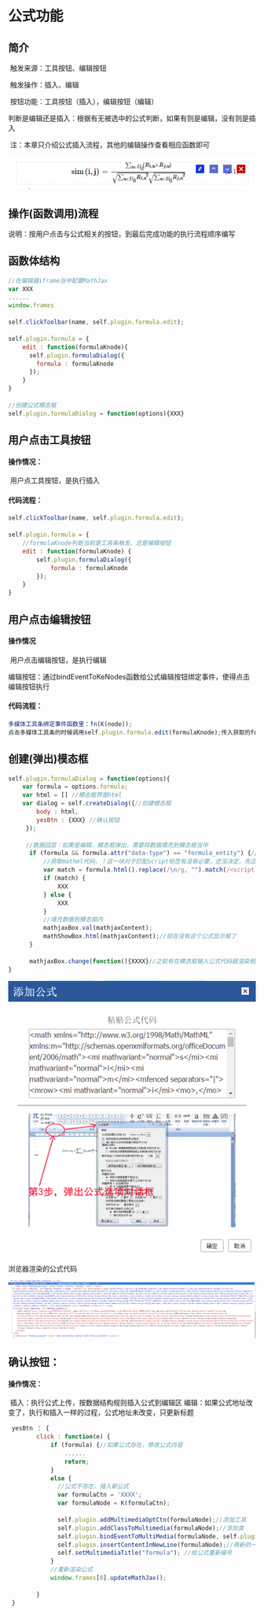 

# 公式功能

## 简介

​	触发来源：工具按钮、编辑按钮

​	触发操作：插入、编辑

​	按钮功能：工具按钮（插入），编辑按钮（编辑）

​	判断是编辑还是插入：根据有无被选中的公式判断，如果有则是编辑，没有则是插入

​	注：本章只介绍公式插入流程，其他的编辑操作查看相应函数即可

![formulaeditor](assets/formulaeditor.png)

## 操作(函数调用)流程

说明：按用户点击与公式相关的按钮，到最后完成功能的执行流程顺序编写

## 函数体结构

```javascript
//在编辑器iframe当中配置MathJax
var XXX
......
window.frames
    
self.clickToolbar(name, self.plugin.formula.edit);
	
self.plugin.formula = {
    edit : function(formulaKnode){
      self.plugin.formulaDialog({
        formula : formulaKnode
      });
    }  
}

//创建公式模态框
self.plugin.formulaDialog = function(options){XXX}
```

## 用户点击工具按钮

#### 操作情况：

​	用户点工具按钮，是执行插入

#### 代码流程：

```javascript
self.clickToolbar(name, self.plugin.formula.edit);
         
self.plugin.formula = {
  	//formulaKnode判断当前是工具条触发、还是编辑按钮
  	edit : function(formulaKnode) {
      	self.plugin.formulaDialog({
        	formula : formulaKnode
      	});
    }
}
```
## 用户点击编辑按钮

#### 操作情况

​	用户点击编辑按钮，是执行编辑

​	编辑按钮：通过bindEventToKeNodes函数给公式编辑按钮绑定事件，使得点击编辑按钮执行

#### 代码流程：

```javascript
多媒体工具条绑定事件函数里：fn(K(node));
点击多媒体工具条的时候调用self.plugin.formula.edit(formulaKnode);传入获取的formulaKnode
```
## 创建(弹出)模态框

```javascript
self.plugin.formulaDialog = function(options){
    var formula = options.formula;
    var html = [] //模态框界面html
    var dialog = self.createDialog({//创建模态框
        body : html,
        yesBtn : {XXX} //确认按钮
     });
  
   	 //数据回显：如果是编辑，模态框弹出，需要将数据填充到模态框当中
      if (formula && formula.attr("data-type") == "formula_entity") {//编辑按钮执行
          //获取mathml代码，！这一块对于匹配script标签有没有必要，还没决定，先正常匹配着
      	  var match = formula.html().replace(/\n/g, "").match(/<script .*<\/script>/g);
          if (match) {
           	  XXX
          } else {
			  XXX
      	  }
          //填充数据到模态框内
          mathjaxBox.val(mathjaxContent);
      	  mathShowBox.html(mathjaxContent);//现在没有这个公式显示框了
      }
  
      mathjaxBox.change(function(){XXXX}//之前有在模态框输入公式代码就渲染相应公式结果的功能，现在没有了，可以不用看
}
```

![formuladialog](assets/formuladialog.PNG)

浏览器渲染的公式代码

![formula](assets/formulacode.png)

## 确认按钮：

#### 操作情况：

​	插入：执行公式上传，按数据结构规则插入公式到编辑区
​	编辑：如果公式地址改变了，执行和插入一样的过程，公式地址未改变，只更新标题

```javascript
 yesBtn ： {
      	click : function(e) {
          	if (formula) {//如果公式存在，修改公式内容
                ......
				return;
            }
            else {
              //公式不存在，插入新公式
              var formulaCtn = 'XXXX';
              var formulaNode = K(formulaCtn);
              
              self.plugin.addMultimediaOptCtn(formulaNode);//添加工具
              self.plugin.addClassToMultimedia(formulaNode);//添加类
              self.plugin.bindEventToMultiMedia(formulaNode, self.plugin.formula.edit); //绑定事件
              self.plugin.insertContentInNewLine(formulaNode);//再新的一段插入
              self.setMultimediaTitle("formula"); //给公式重新编号
            }
          	//重新渲染公式
          	window.frames[0].updateMathJax();
          	
        }
 }
```
